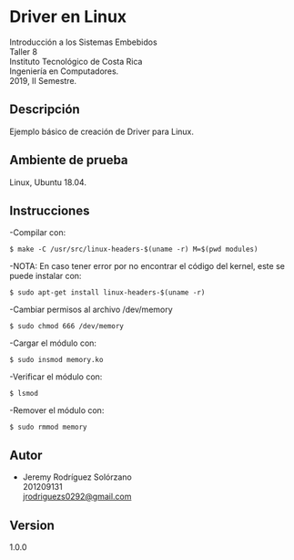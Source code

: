 # Driver en Linux
Introducción a los Sistemas Embebidos  
Taller 8  
Instituto Tecnológico de Costa Rica  
Ingeniería en Computadores.   
2019, II Semestre.  

## Descripción
Ejemplo básico de creación de Driver para Linux.

## Ambiente de prueba
Linux, Ubuntu 18.04.

## Instrucciones
-Compilar con:   
```
$ make -C /usr/src/linux-headers-$(uname -r) M=$(pwd modules)
```
-NOTA: En caso tener error por no encontrar el código del kernel, este se puede instalar con:   
```
$ sudo apt-get install linux-headers-$(uname -r)
```
-Cambiar permisos al archivo /dev/memory
```
$ sudo chmod 666 /dev/memory
```
-Cargar el módulo con:   
```
$ sudo insmod memory.ko
```
-Verificar el módulo con:   
```
$ lsmod
```
-Remover el módulo con:   
```
$ sudo rmmod memory
```
## Autor
* Jeremy Rodríguez Solórzano  
201209131  
jrodriguezs0292@gmail.com

## Version
1.0.0
